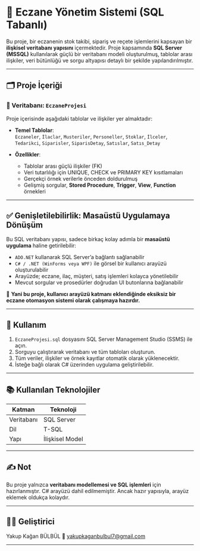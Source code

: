 # 💊 Eczane Yönetim Sistemi (SQL Tabanlı)

Bu proje, bir eczanenin stok takibi, sipariş ve reçete işlemlerini kapsayan bir **ilişkisel veritabanı yapısını** içermektedir. Proje kapsamında **SQL Server (MSSQL)** kullanılarak güçlü bir veritabanı modeli oluşturulmuş, tablolar arası ilişkiler, veri bütünlüğü ve sorgu altyapısı detaylı bir şekilde yapılandırılmıştır.

---

## 🗂 Proje İçeriği

### 📌 Veritabanı: `EczaneProjesi`
Proje içerisinde aşağıdaki tablolar ve ilişkiler yer almaktadır:

- **Temel Tablolar**:  
  `Eczaneler`, `İlaclar`, `Musteriler`, `Personeller`, `Stoklar`, `İlceler`, `Tedarikci`, `Siparisler`, `SiparisDetay`, `Satıslar`, `Satıs_Detay`

- **Özellikler**:
  - Tablolar arası güçlü ilişkiler (FK)
  - Veri tutarlılığı için UNIQUE, CHECK ve PRIMARY KEY kısıtlamaları
  - Gerçekçi örnek verilerle önceden doldurulmuş
  - Gelişmiş sorgular, **Stored Procedure**, **Trigger**, **View**, **Function** örnekleri

---

## ✅ Genişletilebilirlik: Masaüstü Uygulamaya Dönüşüm

Bu SQL veritabanı yapısı, sadece birkaç kolay adımla bir **masaüstü uygulama** haline getirilebilir:

- `ADO.NET` kullanarak SQL Server’a bağlantı sağlanabilir
- `C# / .NET (WinForms veya WPF)` ile görsel bir kullanıcı arayüzü oluşturulabilir
- Arayüzde; eczane, ilaç, müşteri, satış işlemleri kolayca yönetilebilir
- Mevcut sorgular ve prosedürler doğrudan UI butonlarına bağlanabilir

🎯 **Yani bu proje, kullanıcı arayüzü katmanı eklendiğinde eksiksiz bir eczane otomasyon sistemi olarak çalışmaya hazırdır.**

---

## 🔧 Kullanım

1. `EczaneProjesi.sql` dosyasını SQL Server Management Studio (SSMS) ile açın.
2. Sorguyu çalıştırarak veritabanı ve tüm tabloları oluşturun.
3. Tüm veriler, ilişkiler ve örnek kayıtlar otomatik olarak yüklenecektir.
4. İsteğe bağlı olarak C# üzerinden uygulama geliştirilebilir.

---

## 📚 Kullanılan Teknolojiler

| Katman       | Teknoloji     |
|--------------|----------------|
| Veritabanı   | SQL Server     |
| Dil          | T-SQL          |
| Yapı         | İlişkisel Model|

---

## ✍️ Not

Bu proje yalnızca **veritabanı modellemesi ve SQL işlemleri** için hazırlanmıştır. C# arayüzü dahil edilmemiştir. Ancak hazır yapısıyla, arayüz eklemek oldukça kolaydır.

---

## 🧑‍💻 Geliştirici

Yakup Kağan BÜLBÜL 
📧 yakupkaganbulbul7@gmail.com

---

